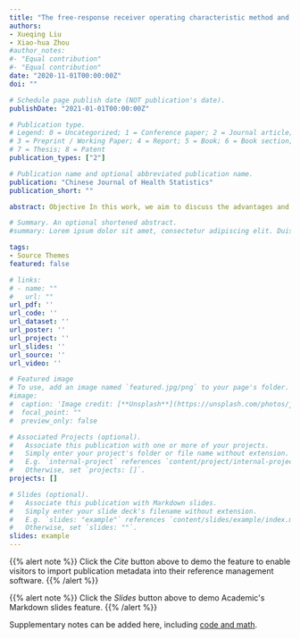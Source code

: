 ```yaml
---
title: "The free-response receiver operating characteristic method and the corresponding multi-reader multi-case analysis"
authors:
- Xueqing Liu
- Xiao-hua Zhou
#author_notes:
#- "Equal contribution"
#- "Equal contribution"
date: "2020-11-01T00:00:00Z"
doi: ""

# Schedule page publish date (NOT publication's date).
publishDate: "2021-01-01T00:00:00Z"

# Publication type.
# Legend: 0 = Uncategorized; 1 = Conference paper; 2 = Journal article;
# 3 = Preprint / Working Paper; 4 = Report; 5 = Book; 6 = Book section;
# 7 = Thesis; 8 = Patent
publication_types: ["2"]

# Publication name and optional abbreviated publication name.
publication: "Chinese Journal of Health Statistics"
publication_short: ""

abstract: Objective In this work, we aim to discuss the advantages and disadvantages of the free-response ROC (FROC) method and the alternative FROC (AFROC) method in comparison with the conventional ROC method. We also propose a nonparametric method for deriving average AFROC curve in MRMC studies. Method We illustrate the relationship and relative merits of the original FROC method and the AFROC method from a theoretical perspective. The mathematical detail for deriving average AFROC curve is provided, including the proof of its equivalence with the reader-averaged AFROC-AUC. We implement these methods in real example and compare the results. Results In contrast to the FROC method, the AFROC curves produced by different tests are of the same length, making the comparison between multiple tests practical. The comparison results of two diagnostic tests using average AFROC curve is consistent with the results obtained by regression models. Conclusion The FROC method is more appropriate for diagnostic tests involving multi-lesion detection and localization, and AFROC curve can address the problem related to original FROC curve. The average AFROC curve obtained using the non-parametric method can intuitively reflect the diagnostic accuracy, and should be reported in companion with other results in diagnostic accuracy evaluation.

# Summary. An optional shortened abstract.
#summary: Lorem ipsum dolor sit amet, consectetur adipiscing elit. Duis posuere tellus ac convallis placerat. Proin tincidunt magna sed ex sollicitudin condimentum.

tags:
- Source Themes
featured: false

# links:
# - name: ""
#   url: ""
url_pdf: ''
url_code: ''
url_dataset: ''
url_poster: ''
url_project: ''
url_slides: ''
url_source: ''
url_video: ''

# Featured image
# To use, add an image named `featured.jpg/png` to your page's folder. 
#image:
#  caption: 'Image credit: [**Unsplash**](https://unsplash.com/photos/jdD8gXaTZsc)'
#  focal_point: ""
#  preview_only: false

# Associated Projects (optional).
#   Associate this publication with one or more of your projects.
#   Simply enter your project's folder or file name without extension.
#   E.g. `internal-project` references `content/project/internal-project/index.md`.
#   Otherwise, set `projects: []`.
projects: []

# Slides (optional).
#   Associate this publication with Markdown slides.
#   Simply enter your slide deck's filename without extension.
#   E.g. `slides: "example"` references `content/slides/example/index.md`.
#   Otherwise, set `slides: ""`.
slides: example
---
```


{{% alert note %}}
Click the *Cite* button above to demo the feature to enable visitors to import publication metadata into their reference management software.
{{% /alert %}}

{{% alert note %}}
Click the *Slides* button above to demo Academic's Markdown slides feature.
{{% /alert %}}

Supplementary notes can be added here, including [code and math](https://sourcethemes.com/academic/docs/writing-markdown-latex/).
